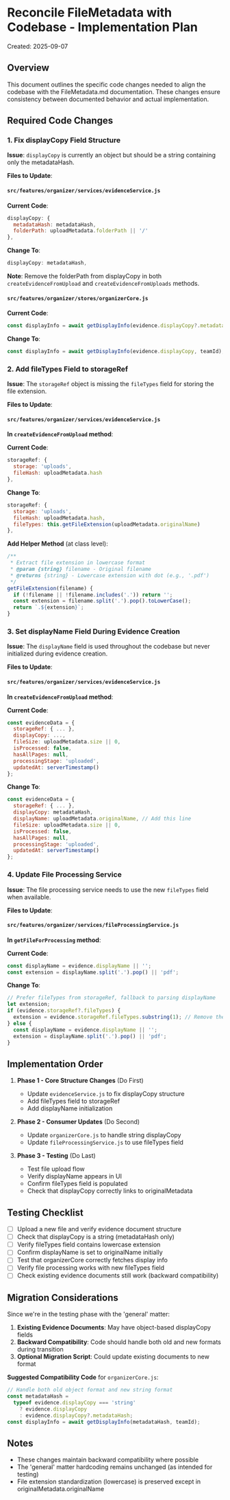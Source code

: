 # Reconcile FileMetadata with Codebase - Implementation Plan

Created: 2025-09-07

## Overview

This document outlines the specific code changes needed to align the codebase with the FileMetadata.md documentation. These changes ensure consistency between documented behavior and actual implementation.

## Required Code Changes

### 1. Fix displayCopy Field Structure

**Issue**: `displayCopy` is currently an object but should be a string containing only the metadataHash.

**Files to Update**:

#### `src/features/organizer/services/evidenceService.js`

**Current Code**:

```javascript
displayCopy: {
  metadataHash: metadataHash,
  folderPath: uploadMetadata.folderPath || '/'
},
```

**Change To**:

```javascript
displayCopy: metadataHash,
```

**Note**: Remove the folderPath from displayCopy in both `createEvidenceFromUpload` and `createEvidenceFromUploads` methods.

#### `src/features/organizer/stores/organizerCore.js`

**Current Code**:

```javascript
const displayInfo = await getDisplayInfo(evidence.displayCopy?.metadataHash, teamId);
```

**Change To**:

```javascript
const displayInfo = await getDisplayInfo(evidence.displayCopy, teamId);
```

### 2. Add fileTypes Field to storageRef

**Issue**: The `storageRef` object is missing the `fileTypes` field for storing the file extension.

**Files to Update**:

#### `src/features/organizer/services/evidenceService.js`

**In `createEvidenceFromUpload` method**:

**Current Code**:

```javascript
storageRef: {
  storage: 'uploads',
  fileHash: uploadMetadata.hash
},
```

**Change To**:

```javascript
storageRef: {
  storage: 'uploads',
  fileHash: uploadMetadata.hash,
  fileTypes: this.getFileExtension(uploadMetadata.originalName)
},
```

**Add Helper Method** (at class level):

```javascript
/**
 * Extract file extension in lowercase format
 * @param {string} filename - Original filename
 * @returns {string} - Lowercase extension with dot (e.g., '.pdf')
 */
getFileExtension(filename) {
  if (!filename || !filename.includes('.')) return '';
  const extension = filename.split('.').pop().toLowerCase();
  return `.${extension}`;
}
```

### 3. Set displayName Field During Evidence Creation

**Issue**: The `displayName` field is used throughout the codebase but never initialized during evidence creation.

**Files to Update**:

#### `src/features/organizer/services/evidenceService.js`

**In `createEvidenceFromUpload` method**:

**Current Code**:

```javascript
const evidenceData = {
  storageRef: { ... },
  displayCopy: ...,
  fileSize: uploadMetadata.size || 0,
  isProcessed: false,
  hasAllPages: null,
  processingStage: 'uploaded',
  updatedAt: serverTimestamp()
};
```

**Change To**:

```javascript
const evidenceData = {
  storageRef: { ... },
  displayCopy: metadataHash,
  displayName: uploadMetadata.originalName, // Add this line
  fileSize: uploadMetadata.size || 0,
  isProcessed: false,
  hasAllPages: null,
  processingStage: 'uploaded',
  updatedAt: serverTimestamp()
};
```

### 4. Update File Processing Service

**Issue**: The file processing service needs to use the new `fileTypes` field when available.

**Files to Update**:

#### `src/features/organizer/services/fileProcessingService.js`

**In `getFileForProcessing` method**:

**Current Code**:

```javascript
const displayName = evidence.displayName || '';
const extension = displayName.split('.').pop() || 'pdf';
```

**Change To**:

```javascript
// Prefer fileTypes from storageRef, fallback to parsing displayName
let extension;
if (evidence.storageRef?.fileTypes) {
  extension = evidence.storageRef.fileTypes.substring(1); // Remove the dot
} else {
  const displayName = evidence.displayName || '';
  extension = displayName.split('.').pop() || 'pdf';
}
```

## Implementation Order

1. **Phase 1 - Core Structure Changes** (Do First)

   - Update `evidenceService.js` to fix displayCopy structure
   - Add fileTypes field to storageRef
   - Add displayName initialization

2. **Phase 2 - Consumer Updates** (Do Second)

   - Update `organizerCore.js` to handle string displayCopy
   - Update `fileProcessingService.js` to use fileTypes field

3. **Phase 3 - Testing** (Do Last)
   - Test file upload flow
   - Verify displayName appears in UI
   - Confirm fileTypes field is populated
   - Check that displayCopy correctly links to originalMetadata

## Testing Checklist

- [ ] Upload a new file and verify evidence document structure
- [ ] Check that displayCopy is a string (metadataHash only)
- [ ] Verify fileTypes field contains lowercase extension
- [ ] Confirm displayName is set to originalName initially
- [ ] Test that organizerCore correctly fetches display info
- [ ] Verify file processing works with new fileTypes field
- [ ] Check existing evidence documents still work (backward compatibility)

## Migration Considerations

Since we're in the testing phase with the 'general' matter:

1. **Existing Evidence Documents**: May have object-based displayCopy fields
2. **Backward Compatibility**: Code should handle both old and new formats during transition
3. **Optional Migration Script**: Could update existing documents to new format

**Suggested Compatibility Code** for `organizerCore.js`:

```javascript
// Handle both old object format and new string format
const metadataHash =
  typeof evidence.displayCopy === 'string'
    ? evidence.displayCopy
    : evidence.displayCopy?.metadataHash;
const displayInfo = await getDisplayInfo(metadataHash, teamId);
```

## Notes

- These changes maintain backward compatibility where possible
- The 'general' matter hardcoding remains unchanged (as intended for testing)
- File extension standardization (lowercase) is preserved except in originalMetadata.originalName
